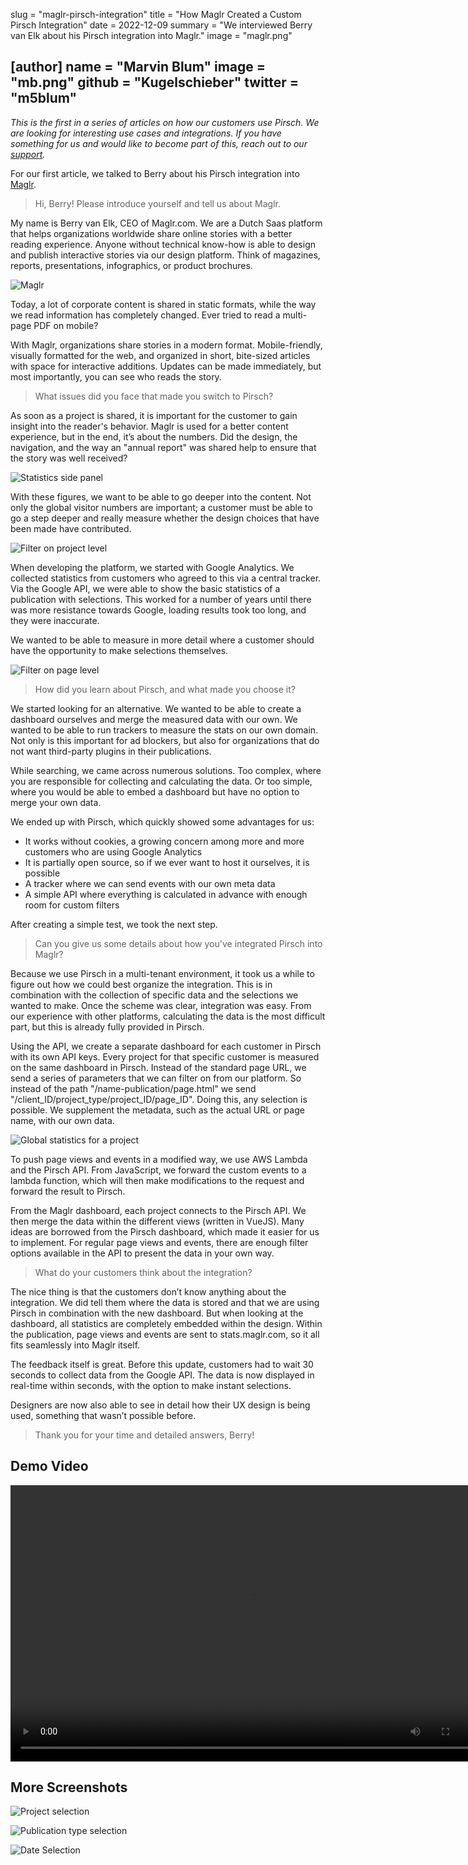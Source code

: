 slug = "maglr-pirsch-integration"
title = "How Maglr Created a Custom Pirsch Integration"
date = 2022-12-09
summary = "We interviewed Berry van Elk about his Pirsch integration into Maglr."
image = "maglr.png"

[author]
name = "Marvin Blum"
image = "mb.png"
github = "Kugelschieber"
twitter = "m5blum"
---

*This is the first in a series of articles on how our customers use Pirsch. We are looking for interesting use cases and integrations. If you have something for us and would like to become part of this, reach out to our [support](mailto:support@pirsch.io).*

For our first article, we talked to Berry about his Pirsch integration into [Maglr](https://www.maglr.com/en).

> Hi, Berry! Please introduce yourself and tell us about Maglr.

My name is Berry van Elk, CEO of Maglr.com. We are a Dutch Saas platform that helps organizations worldwide share online stories with a better reading experience. Anyone without technical know-how is able to design and publish interactive stories via our design platform. Think of magazines, reports, presentations, infographics, or product brochures.

![Maglr](/blog/static/maglr/editor-create-buttons-interactions-naming-layer.png)

Today, a lot of corporate content is shared in static formats, while the way we read information has completely changed. Ever tried to read a multi-page PDF on mobile?

With Maglr, organizations share stories in a modern format. Mobile-friendly, visually formatted for the web, and organized in short, bite-sized articles with space for interactive additions. Updates can be made immediately, but most importantly, you can see who reads the story.

> What issues did you face that made you switch to Pirsch?

As soon as a project is shared, it is important for the customer to gain insight into the reader's behavior. Maglr is used for a better content experience, but in the end, it’s about the numbers. Did the design, the navigation, and the way an "annual report" was shared help to ensure that the story was well received?

![Statistics side panel](/blog/static/maglr/overview-stats-sidepanel.png)

With these figures, we want to be able to go deeper into the content. Not only the global visitor numbers are important; a customer must be able to go a step deeper and really measure whether the design choices that have been made have contributed.

![Filter on project level](/blog/static/maglr/stats-filter-on-project.jpg)

When developing the platform, we started with Google Analytics. We collected statistics from customers who agreed to this via a central tracker. Via the Google API, we were able to show the basic statistics of a publication with selections. This worked for a number of years until there was more resistance towards Google, loading results took too long, and they were inaccurate.

We wanted to be able to measure in more detail where a customer should have the opportunity to make selections themselves.

![Filter on page level](/blog/static/maglr/stats-filter-on-page-level.jpg)

> How did you learn about Pirsch, and what made you choose it?

We started looking for an alternative. We wanted to be able to create a dashboard ourselves and merge the measured data with our own. We wanted to be able to run trackers to measure the stats on our own domain. Not only is this important for ad blockers, but also for organizations that do not want third-party plugins in their publications.

While searching, we came across numerous solutions. Too complex, where you are responsible for collecting and calculating the data. Or too simple, where you would be able to embed a dashboard but have no option to merge your own data.

We ended up with Pirsch, which quickly showed some advantages for us:

* It works without cookies, a growing concern among more and more customers who are using Google Analytics
* It is partially open source, so if we ever want to host it ourselves, it is possible
* A tracker where we can send events with our own meta data
* A simple API where everything is calculated in advance with enough room for custom filters

After creating a simple test, we took the next step.

> Can you give us some details about how you've integrated Pirsch into Maglr?

Because we use Pirsch in a multi-tenant environment, it took us a while to figure out how we could best organize the integration. This is in combination with the collection of specific data and the selections we wanted to make. Once the scheme was clear, integration was easy. From our experience with other platforms, calculating the data is the most difficult part, but this is already fully provided in Pirsch.

Using the API, we create a separate dashboard for each customer in Pirsch with its own API keys. Every project for that specific customer is measured on the same dashboard in Pirsch. Instead of the standard page URL, we send a series of parameters that we can filter on from our platform. So instead of the path "/name-publication/page.html" we send "/client_ID/project_type/project_ID/page_ID". Doing this, any selection is possible. We supplement the metadata, such as the actual URL or page name, with our own data.

![Global statistics for a project](/blog/static/maglr/global-stats-and-per-project.jpg)

To push page views and events in a modified way, we use AWS Lambda and the Pirsch API. From JavaScript, we forward the custom events to a lambda function, which will then make modifications to the request and forward the result to Pirsch.

From the Maglr dashboard, each project connects to the Pirsch API. We then merge the data within the different views (written in VueJS). Many ideas are borrowed from the Pirsch dashboard, which made it easier for us to implement. For regular page views and events, there are enough filter options available in the API to present the data in your own way.

> What do your customers think about the integration?

The nice thing is that the customers don’t know anything about the integration. We did tell them where the data is stored and that we are using Pirsch in combination with the new dashboard. But when looking at the dashboard, all statistics are completely embedded within the design. Within the publication, page views and events are sent to stats.maglr.com, so it all fits seamlessly into Maglr itself.

The feedback itself is great. Before this update, customers had to wait 30 seconds to collect data from the Google API. The data is now displayed in real-time within seconds, with the option to make instant selections.

Designers are now also able to see in detail how their UX design is being used, something that wasn’t possible before.

> Thank you for your time and detailed answers, Berry!

## Demo Video

<video width="768" height="442" autoplay>
    <source src="/blog/static/maglr/demo.mp4" type="video/mp4">
</video> 

## More Screenshots

![Project selection](/blog/static/maglr/project-selection.jpg)

![Publication type selection](/blog/static/maglr/publication-type-selection.jpg)

![Date Selection](/blog/static/maglr/date-selection.jpg)
